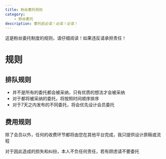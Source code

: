 ```yaml
---
title: 粉丝委托规则
category:
    - 粉丝委托
description: 委托前必读！必读！必读！
---
```

这是粉丝委托制度的规则，请仔细阅读！如果违反请承担责任！
<!-- more -->
# 规则
## 排队规则
- 并不是所有的委托都会被采纳，只有优质的想法才会被采纳
- 对于都将被采纳的委托，将按照时间顺序排序
- 对于7天之内发布的不同委托，将会优先设计会员委托
## 费用规则
除了会员以外，任何的收费环节都将由您在其他平台完成，我只提供设计原稿或流程

对于因此造成的损失和纠纷，本人不负任何责任，若有顾虑请不要委托